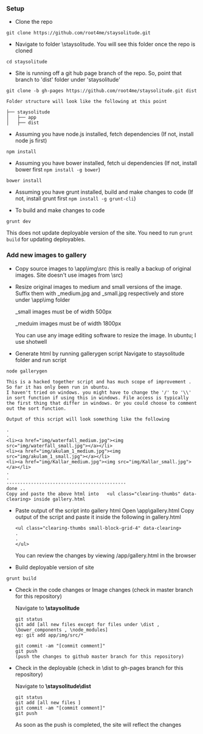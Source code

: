 ### Setup

- Clone the repo
```
git clone https://github.com/root4me/staysolitude.git
```    
- Navigate to folder \staysolitude. You will see this folder once the repo is cloned
```
cd staysolitude
```
- Site is running off a git hub page branch of the repo. So, point that branch to 'dist' folder under 'staysolitude'
```
git clone -b gh-pages https://github.com/root4me/staysolitude.git dist
```

    Folder structure will look like the following at this point
  ```
  ├── staysolitude
  │   ├── app
  │   ├── dist
  ```

- Assuming you have node.js installed, fetch dependencies (If not, install node js first)
```
npm install
```

- Assuming you have bower installed, fetch ui dependencies (If not, install bower first `npm install -g bower`)
```
bower install
```
- Assuming you have grunt installed, build and make changes to code (If not, install grunt first `npm install -g grunt-cli`)

- To build and make changes to code
```
grunt dev
```
  This does not update deployable version of the site. You need to run `grunt build` for updating deployables.

### Add new images to gallery
- Copy source images to \app\img\src (this is really a backup of original images. Site doesn't use images from \src)  

- Resize original images to medium and small versions of the image. Suffix them with _medium.jpg and _small.jpg respectively and store under \app\img folder  

  _small images must be of width 500px  

  _meduim images must be of width 1800px  

  You can use any image editing software to resize the image. In ubuntu; I use shotwell

- Generate html by running gallerygen script
  Navigate to staysolitude folder and run script
```
node gallerygen
```  
    This is a hacked together script and has much scope of improvement . So far it has only been run in ubuntu.  
    I haven't tried on windows. you might have to change the '/' to '\\' in sort function if using this in windows. File access is typically the first thing that differ in windows. Or you could choose to comment out the sort function.

    Output of this script will look something like the following  

  ```
  .
  .
  <li><a href="img/waterfall_medium.jpg"><img src="img/waterfall_small.jpg"></a></li>
  <li><a href="img/akulam_1_medium.jpg"><img src="img/akulam_1_small.jpg"></a></li>
  <li><a href="img/Kallar_medium.jpg"><img src="img/Kallar_small.jpg"></a></li>
  .
  .
  --------------------------------------------
  done ..
  Copy and paste the above html into   <ul class="clearing-thumbs" data-clearing> inside gallery.html
  ```

- Paste output of the script into gallery html
  Open \app\gallery.html
  Copy output of the script and paste it inside the following in gallery.html
  ```
  <ul class="clearing-thumbs small-block-grid-4" data-clearing>
  .
  .
  </ul>
  ```

  You can review the changes by viewing /app/gallery.html in the browser

- Build deployable version of site
```
grunt build
```

- Check in the code changes or Image changes (check in master branch for this repository)  

  Navigate to **\staysolitude**  

  ```
  git status
  git add [all new files except for files under \dist , \bower_components , \node_modules]
  eg: git add app/img/src/*

  git commit -am "[commit comment]"
  git push
  (push the changes to github master branch for this repository)
  ```
- Check in the deployable (check in \dist to gh-pages branch for this repository)  

  Navigate to **\staysolitude\dist**

  ```
  git status
  git add [all new files ]
  git commit -am "[commit comment]"
  git push
  ```
  As soon as the push is completed, the site will reflect the changes
